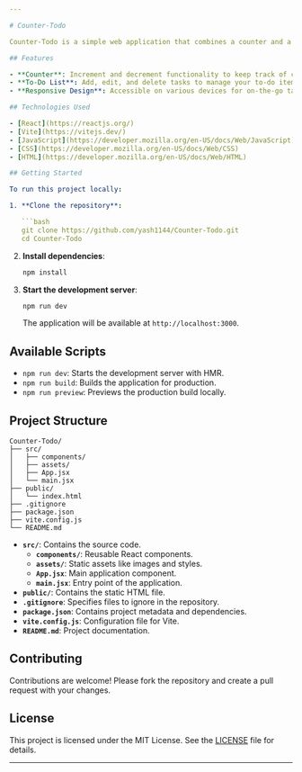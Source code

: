 ```yaml
---

# Counter-Todo

Counter-Todo is a simple web application that combines a counter and a to-do list, allowing users to manage tasks and keep track of counts efficiently. Built with React and Vite, it offers a minimal setup with Hot Module Replacement (HMR) and ESLint configurations.

## Features

- **Counter**: Increment and decrement functionality to keep track of counts.
- **To-Do List**: Add, edit, and delete tasks to manage your to-do items.
- **Responsive Design**: Accessible on various devices for on-the-go task management.

## Technologies Used

- [React](https://reactjs.org/)
- [Vite](https://vitejs.dev/)
- [JavaScript](https://developer.mozilla.org/en-US/docs/Web/JavaScript)
- [CSS](https://developer.mozilla.org/en-US/docs/Web/CSS)
- [HTML](https://developer.mozilla.org/en-US/docs/Web/HTML)

## Getting Started

To run this project locally:

1. **Clone the repository**:

   ```bash
   git clone https://github.com/yash1144/Counter-Todo.git
   cd Counter-Todo
   ```

2. **Install dependencies**:

   ```bash
   npm install
   ```

3. **Start the development server**:

   ```bash
   npm run dev
   ```

   The application will be available at `http://localhost:3000`.

## Available Scripts

- `npm run dev`: Starts the development server with HMR.
- `npm run build`: Builds the application for production.
- `npm run preview`: Previews the production build locally.

## Project Structure

```
Counter-Todo/
├── src/
│   ├── components/
│   ├── assets/
│   ├── App.jsx
│   └── main.jsx
├── public/
│   └── index.html
├── .gitignore
├── package.json
├── vite.config.js
└── README.md
```

- **`src/`**: Contains the source code.
  - **`components/`**: Reusable React components.
  - **`assets/`**: Static assets like images and styles.
  - **`App.jsx`**: Main application component.
  - **`main.jsx`**: Entry point of the application.
- **`public/`**: Contains the static HTML file.
- **`.gitignore`**: Specifies files to ignore in the repository.
- **`package.json`**: Contains project metadata and dependencies.
- **`vite.config.js`**: Configuration file for Vite.
- **`README.md`**: Project documentation.

## Contributing

Contributions are welcome! Please fork the repository and create a pull request with your changes.

## License

This project is licensed under the MIT License. See the [LICENSE](LICENSE) file for details.

---
```


